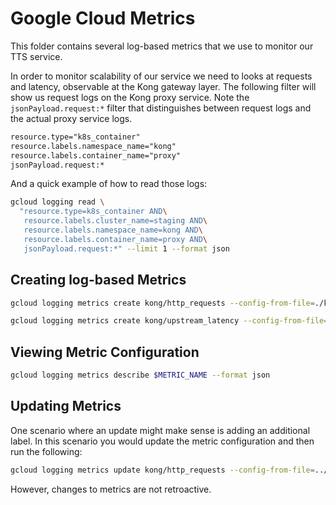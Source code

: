# Google Cloud Metrics

This folder contains several log-based metrics that we use to monitor our TTS
service.

In order to monitor scalability of our service we need to looks at requests and
latency, observable at the Kong gateway layer. The following filter will show us
request logs on the Kong proxy service. Note the `jsonPayload.request:*` filter
that distinguishes between request logs and the actual proxy service logs.

```txt
resource.type="k8s_container"
resource.labels.namespace_name="kong"
resource.labels.container_name="proxy"
jsonPayload.request:*
```

And a quick example of how to read those logs:

```bash
gcloud logging read \
  "resource.type=k8s_container AND\
   resource.labels.cluster_name=staging AND\
   resource.labels.namespace_name=kong AND\
   resource.labels.container_name=proxy AND\
   jsonPayload.request:*" --limit 1 --format json

```

## Creating log-based Metrics

```bash
gcloud logging metrics create kong/http_requests --config-from-file=./kong_http_requests.json

gcloud logging metrics create kong/upstream_latency --config-from-file=./kong_upstream_latency.json
```

## Viewing Metric Configuration

```bash
gcloud logging metrics describe $METRIC_NAME --format json
```

## Updating Metrics

One scenario where an update might make sense is adding an additional label. In
this scenario you would update the metric configuration and then run the
following:

```bash
gcloud logging metrics update kong/http_requests --config-from-file=../metrics/kong_http_requests.json
```

However, changes to metrics are not retroactive.
